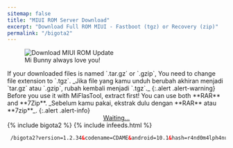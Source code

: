 ```yaml
---
sitemap: false
title: "MIUI ROM Server Download"
excerpt: "Download Full ROM MIUI - Fastboot (tgz) or Recovery (zip)"
permalink: "/bigota2"
---
```

<!-- query: type ver name. link: /ver/type_ver_name -->
<figure><img alt="Download MIUI ROM Update" src="https://attach-en-miui-com.cdn.ampproject.org/i/attach.en.miui.com/forum/201406/12/021707ukthirzprzt4n3rz.jpg"/><figcaption>Mi Bunny always love you!</figcaption></figure>
If your downloaded files is named `.tar.gz` or `.gzip`, You need to change file extension to `.tgz`. _Jika file yang kamu unduh berubah akhiran menjadi `tar.gz` atau `.gzip`, rubah kembali menjadi `.tgz`._
{:.alert .alert-warning}
Before you use it with MiFlasTool, extract first! You can use both **RAR** and **7Zip**. _Sebelum kamu pakai, ekstrak dulu dengan **RAR** atau **7zip**_.
{:.alert .alert-info}
<div style="display:block;text-align:center;">
<a id="download" class="btn btn--danger btn--large btn--block" style="break-word:word-break;break-word:break-all;!important;" href="">Waiting...</a>
</div>
{% include bigota2 %}
{% include infeeds.html %}

```html
 /bigota2?version=1.2.34&codename=CDAME&android=10.1&hash=r4nd0m4lph4numer1c&type=zip
```
